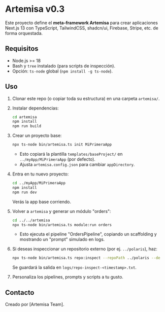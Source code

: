 # Artemisa v0.3

Este proyecto define el **meta-framework Artemisa** para crear aplicaciones Next.js 13 con TypeScript, TailwindCSS, shadcn/ui, Firebase, Stripe, etc. de forma orquestada.

## Requisitos

- Node.js >= 18
- Bash y `tree` instalado (para scripts de inspección).
- Opción: `ts-node` global (`npm install -g ts-node`).

## Uso

1. Clonar este repo (o copiar toda su estructura) en una carpeta `artemisa/`.
2. Instalar dependencias:

   ```bash
   cd artemisa
   npm install
   npm run build
   ```

3. Crear un proyecto base:

   ```bash
   npx ts-node bin/artemisa.ts init MiPrimeraApp
   ```

   - Esto copiará la plantilla `templates/baseProject/` en `../myApp/MiPrimeraApp` (por defecto).  
   - Ajusta `artemisa.config.json` para cambiar `appDirectory`.

4. Entra en tu nuevo proyecto:

   ```bash
   cd ../myApp/MiPrimeraApp
   npm install
   npm run dev
   ```

   Verás la app base corriendo.

5. Volver a `artemisa` y generar un módulo "orders":

   ```bash
   cd ../../artemisa
   npx ts-node bin/artemisa.ts module:run orders
   ```

   - Esto ejecuta el pipeline "OrdersPipeline", copiando un scaffolding y mostrando un "prompt" simulado en logs.

6. Si deseas inspeccionar un repositorio externo (por ej. `../polaris`), haz:

   ```bash
   npx ts-node bin/artemisa.ts repo:inspect --repoPath ../polaris --depth 2
   ```
   Se guardará la salida en `logs/repo-inspect-<timestamp>.txt`.

7. Personaliza los pipelines, prompts y scripts a tu gusto.

## Contacto

Creado por [Artemisa Team].
